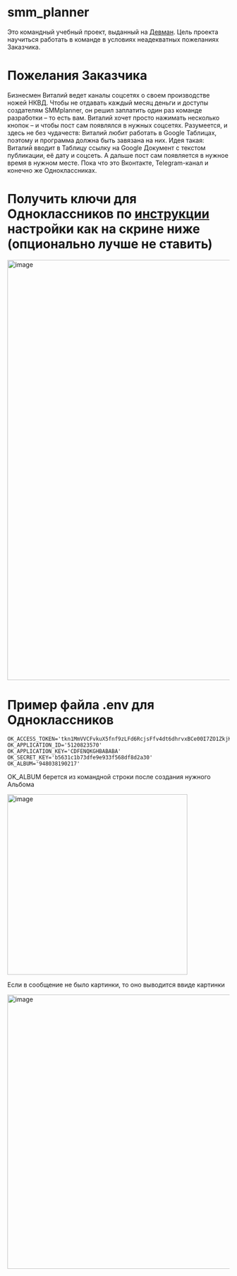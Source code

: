# smm_planner
Это командный учебный проект, выданный на [Девман](https://dvmn.org/). Цель проекта научиться работать в команде в условиях неадекватных пожеланиях Заказчика.

# Пожелания Заказчика
Бизнесмен Виталий ведет каналы  соцсетях о своем производстве ножей НКВД. Чтобы не отдавать каждый месяц деньги и доступы создателям SMMplanner, он решил заплатить один раз команде разработки – то есть вам. Виталий хочет просто нажимать несколько кнопок – и чтобы пост сам появлялся в нужных соцсетях. 
Разумеется, и здесь не без чудачеств: Виталий любит работать в Google Таблицах, поэтому и программа должна быть завязана на них.
Идея такая: Виталий вводит в Таблицу ссылку на Google Документ с текстом публикации, её дату и соцсеть. А дальше пост сам появляется в нужное время в нужном месте.
Пока что это Вконтакте, Telegram-канал и конечно же Одноклассниках.  




# Получить ключи для Одноклассников по [инструкции](https://apiok.ru/dev/app/create) настройки как на скрине ниже (опционально лучше не ставить)

<img width="950" alt="image" src="https://user-images.githubusercontent.com/55636018/225688509-eab4e7ea-bdd3-4331-927f-49aaedfb65c5.png">


# Пример файла .env для Одноклассников

```
OK_ACCESS_TOKEN='tkn1MmVVCFvkuX5fnf9zLFd6RcjsFfv4dt6dhrvxBCe00I7ZO1ZkjK'
OK_APPLICATION_ID='5120823570'
OK_APPLICATION_KEY='CDFENQKGHBABABA'
OK_SECRET_KEY='b5631c1b73dfe9e933f568df8d2a30'
OK_ALBUM='948038190217'
```

OK_ALBUM берется из командной строки после создания нужного Альбома

<img width="408" alt="image" src="https://user-images.githubusercontent.com/55636018/225689782-f46ddfe9-9829-4028-b24b-cae74c35b749.png">

Если в сообщение не было картинки, то оно выводится ввиде картинки

<img width="620" alt="image" src="https://user-images.githubusercontent.com/55636018/225830469-db80672e-1139-4f0b-9f35-cb844c8b5bda.png">

